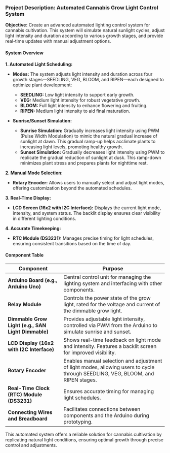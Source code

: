 ### Project Description: Automated Cannabis Grow Light Control System

**Objective:** Create an advanced automated lighting control system for cannabis cultivation. This system will simulate natural sunlight cycles, adjust light intensity and duration according to various growth stages, and provide real-time updates with manual adjustment options.

#### System Overview

**1. Automated Light Scheduling:**

- **Modes:** The system adjusts light intensity and duration across four growth stages—SEEDLING, VEG, BLOOM, and RIPEN—each designed to optimize plant development:
  - **SEEDLING:** Low light intensity to support early growth.
  - **VEG:** Medium light intensity for robust vegetative growth.
  - **BLOOM:** Full light intensity to enhance flowering and fruiting.
  - **RIPEN:** Medium light intensity to aid final maturation.

- **Sunrise/Sunset Simulation:**
  - **Sunrise Simulation:** Gradually increases light intensity using PWM (Pulse Width Modulation) to mimic the natural gradual increase of sunlight at dawn. This gradual ramp-up helps acclimate plants to increasing light levels, promoting healthy growth.
  - **Sunset Simulation:** Gradually decreases light intensity using PWM to replicate the gradual reduction of sunlight at dusk. This ramp-down minimizes plant stress and prepares plants for nighttime rest.

**2. Manual Mode Selection:**
- **Rotary Encoder:** Allows users to manually select and adjust light modes, offering customization beyond the automated schedules.

**3. Real-Time Display:**
- **LCD Screen (16x2 with I2C Interface):** Displays the current light mode, intensity, and system status. The backlit display ensures clear visibility in different lighting conditions.

**4. Accurate Timekeeping:**
- **RTC Module (DS3231):** Manages precise timing for light schedules, ensuring consistent transitions based on the time of day.

#### Component Table

| **Component**                         | **Purpose**                                                                                       |
|---------------------------------------|---------------------------------------------------------------------------------------------------|
| **Arduino Board (e.g., Arduino Uno)** | Central control unit for managing the lighting system and interfacing with other components.     |
| **Relay Module**                      | Controls the power state of the grow light, rated for the voltage and current of the dimmable grow light. |
| **Dimmable Grow Light (e.g., SAN Light Dimmable)** | Provides adjustable light intensity, controlled via PWM from the Arduino to simulate sunrise and sunset. |
| **LCD Display (16x2 with I2C Interface)** | Shows real-time feedback on light mode and intensity. Features a backlit screen for improved visibility. |
| **Rotary Encoder**                   | Enables manual selection and adjustment of light modes, allowing users to cycle through SEEDLING, VEG, BLOOM, and RIPEN stages. |
| **Real-Time Clock (RTC) Module (DS3231)** | Ensures accurate timing for managing light schedules.                                              |
| **Connecting Wires and Breadboard**   | Facilitates connections between components and the Arduino during prototyping.                   |

This automated system offers a reliable solution for cannabis cultivation by replicating natural light conditions, ensuring optimal growth through precise control and adjustments.
